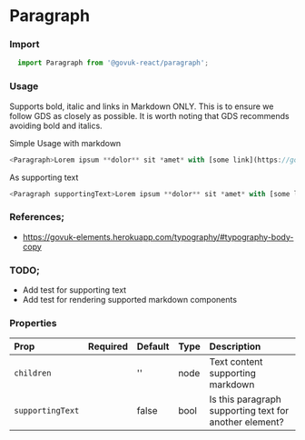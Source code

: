 Paragraph
=========

### Import
```js
  import Paragraph from '@govuk-react/paragraph';
```
<!-- STORY -->

### Usage

Supports bold, italic and links in Markdown ONLY.
This is to ensure we follow GDS as closely as possible.
It is worth noting that GDS recommends avoiding bold and italics.

Simple Usage with markdown
```js
<Paragraph>Lorem ipsum **dolor** sit *amet* with [some link](https://google.com)</Paragraph>
```

As supporting text
```js
<Paragraph supportingText>Lorem ipsum **dolor** sit *amet* with [some link](https://google.com)</Paragraph>
```

### References;
- https://govuk-elements.herokuapp.com/typography/#typography-body-copy

### TODO;
- Add test for supporting text
- Add test for rendering supported markdown components

### Properties
Prop | Required | Default | Type | Description
:--- | :------- | :------ | :--- | :----------
 `children` |  | '' | node | Text content supporting markdown
 `supportingText` |  | false | bool | Is this paragraph supporting text for another element?



